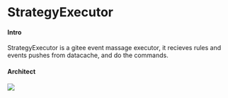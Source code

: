 # StrategyExecutor

#### Intro
StrategyExecutor is a gitee event massage executor, it recieves rules and events pushes from datacache, and do the commands.

#### Architect
![](http://assets.processon.com/chart_image/6163e23e0791290cc7819291.png)
